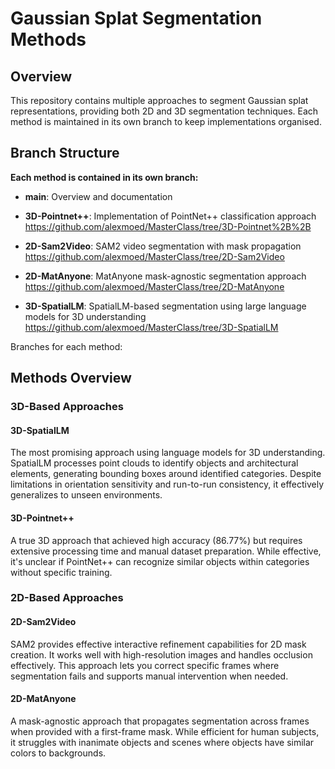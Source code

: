 # Gaussian Splat Segmentation Methods

## Overview

This repository contains multiple approaches to segment Gaussian splat representations, providing both 2D and 3D segmentation techniques. Each method is maintained in its own branch to keep implementations organised.

## Branch Structure

**Each method is contained in its own branch:**

- **main**: Overview and documentation

- **3D-Pointnet++**: Implementation of PointNet++ classification approach
  https://github.com/alexmoed/MasterClass/tree/3D-Pointnet%2B%2B

- **2D-Sam2Video**: SAM2 video segmentation with mask propagation
   https://github.com/alexmoed/MasterClass/tree/2D-Sam2Video

- **2D-MatAnyone**: MatAnyone mask-agnostic segmentation approach
  https://github.com/alexmoed/MasterClass/tree/2D-MatAnyone

- **3D-SpatialLM**: SpatialLM-based segmentation using large language models for 3D understanding
   https://github.com/alexmoed/MasterClass/tree/3D-SpatialLM


Branches for each method: 
## Methods Overview

### 3D-Based Approaches

#### 3D-SpatialLM
The most promising approach using language models for 3D understanding. SpatialLM processes point clouds to identify objects and architectural elements, generating bounding boxes around identified categories. Despite limitations in orientation sensitivity and run-to-run consistency, it effectively generalizes to unseen environments.

#### 3D-Pointnet++
A true 3D approach that achieved high accuracy (86.77%) but requires extensive processing time and manual dataset preparation. While effective, it's unclear if PointNet++ can recognize similar objects within categories without specific training.

### 2D-Based Approaches

#### 2D-Sam2Video
SAM2 provides effective interactive refinement capabilities for 2D mask creation. It works well with high-resolution images and handles occlusion effectively. This approach lets you correct specific frames where segmentation fails and supports manual intervention when needed.

#### 2D-MatAnyone
A mask-agnostic approach that propagates segmentation across frames when provided with a first-frame mask. While efficient for human subjects, it struggles with inanimate objects and scenes where objects have similar colors to backgrounds.


